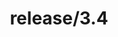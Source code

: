 ---
title: "release/3.4"
description: >
  release/3.4 CHANGELOG 汇总，最近发布版本: v3.4.16 , 时间: 2021-02-25
weight: -34
---